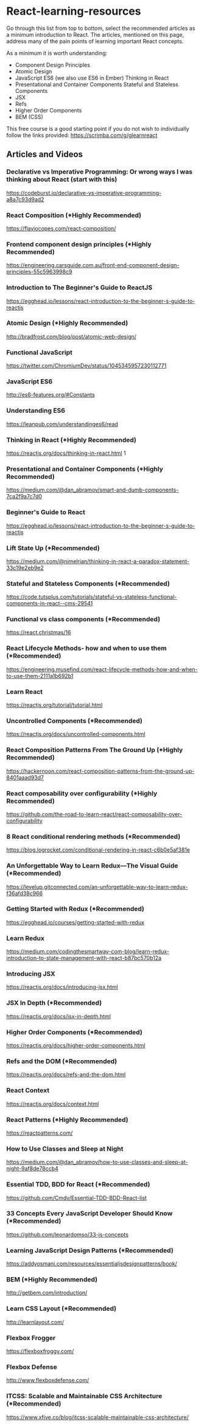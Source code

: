 # React-learning-resources

Go through this list from top to bottom, select the recommended articles as a minimum introduction to React. The articles, mentioned on this page, address many of the pain points of learning important React concepts.

As a minimum it is worth understanding:
- Component Design Principles
- Atomic Design
- JavaScript ES6 (we also use ES6 in Ember) Thinking in React
- Presentational and Container Components Stateful and Stateless Components
- JSX
- Refs
- Higher Order Components
- BEM (CSS)

This free course is a good starting point if you do not wish to individually follow the links provided:
https://scrimba.com/g/glearnreact

## Articles and Videos

### Declarative vs Imperative Programming: Or wrong ways I was thinking about React (start with this)
https://codeburst.io/declarative-vs-imperative-programming-a8a7c93d9ad2

### React Composition (*Highly Recommended)
https://flaviocopes.com/react-composition/

### Frontend component design principles (*Highly Recommended)
https://engineering.carsguide.com.au/front-end-component-design-principles-55c5963998c9

### Introduction to The Beginner's Guide to ReactJS
https://egghead.io/lessons/react-introduction-to-the-beginner-s-guide-to-reactjs

### Atomic Design (*Highly Recommended)
http://bradfrost.com/blog/post/atomic-web-design/

### Functional JavaScript
https://twitter.com/ChromiumDev/status/1045345957230112771

### JavaScript ES6
http://es6-features.org/#Constants

### Understanding ES6
https://leanpub.com/understandinges6/read

### Thinking in React (*Highly Recommended)
https://reactjs.org/docs/thinking-in-react.html
          1
### Presentational and Container Components (*Highly Recommended)
https://medium.com/@dan_abramov/smart-and-dumb-components-7ca2f9a7c7d0

### Beginner's Guide to React
https://egghead.io/lessons/react-introduction-to-the-beginner-s-guide-to-reactjs

### Lift State Up (*Recommended)
https://medium.com/@nimelrian/thinking-in-react-a-paradox-statement-33c19e2eb9e2

### Stateful and Stateless Components (*Recommended)
https://code.tutsplus.com/tutorials/stateful-vs-stateless-functional-components-in-react--cms-29541

### Functional vs class components (*Recommended)
https://react.christmas/16

### React Lifecycle Methods- how and when to use them (*Recommended)
https://engineering.musefind.com/react-lifecycle-methods-how-and-when-to-use-them-2111a1b692b1

### Learn React
https://reactjs.org/tutorial/tutorial.html

### Uncontrolled Components (*Recommended)
https://reactjs.org/docs/uncontrolled-components.html

### React Composition Patterns From The Ground Up (*Highly Recommended)
https://hackernoon.com/react-composition-patterns-from-the-ground-up-8401aaad93d7

### React composability over configurability (*Highly Recommended)
https://github.com/the-road-to-learn-react/react-composability-over-configurability

### 8 React conditional rendering methods (*Recommended)
https://blog.logrocket.com/conditional-rendering-in-react-c6b0e5af381e

### An Unforgettable Way to Learn Redux—The Visual Guide (*Recommended)
https://levelup.gitconnected.com/an-unforgettable-way-to-learn-redux-f36afd38c966

### Getting Started with Redux (*Recommended)
https://egghead.io/courses/getting-started-with-redux

### Learn Redux
https://medium.com/codingthesmartway-com-blog/learn-redux-introduction-to-state-management-with-react-b87bc570b12a

### Introducing JSX
https://reactjs.org/docs/introducing-jsx.html

### JSX In Depth (*Recommended)
https://reactjs.org/docs/jsx-in-depth.html

### Higher Order Components (*Recommended)
https://reactjs.org/docs/higher-order-components.html

### Refs and the DOM (*Recommended)
https://reactjs.org/docs/refs-and-the-dom.html

### React Context
https://reactjs.org/docs/context.html

### React Patterns (*Highly Recommended)
https://reactpatterns.com/

### How to Use Classes and Sleep at Night
https://medium.com/@dan_abramov/how-to-use-classes-and-sleep-at-night-9af8de78ccb4

### Essential TDD, BDD for React (*Recommended)
https://github.com/Cmdv/Essential-TDD-BDD-React-list

### 33 Concepts Every JavaScript Developer Should Know (*Recommended)
https://github.com/leonardomso/33-js-concepts

### Learning JavaScript Design Patterns (*Recommended)
https://addyosmani.com/resources/essentialjsdesignpatterns/book/

### BEM (*Highly Recommended)
http://getbem.com/introduction/

### Learn CSS Layout (*Recommended)
http://learnlayout.com/

### Flexbox Frogger
https://flexboxfroggy.com/

### Flexbox Defense
http://www.flexboxdefense.com/

### ITCSS: Scalable and Maintainable CSS Architecture (*Recommended)
https://www.xfive.co/blog/itcss-scalable-maintainable-css-architecture/
